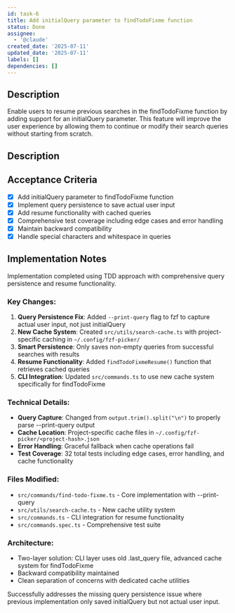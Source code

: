 ```yaml
---
id: task-6
title: Add initialQuery parameter to findTodoFixme function
status: Done
assignee:
  - '@claude'
created_date: '2025-07-11'
updated_date: '2025-07-11'
labels: []
dependencies: []
---
```


## Description

Enable users to resume previous searches in the findTodoFixme function by adding support for an initialQuery parameter. This feature will improve the user experience by allowing them to continue or modify their search queries without starting from scratch.

## Description

## Acceptance Criteria

- [x] Add initialQuery parameter to findTodoFixme function
- [x] Implement query persistence to save actual user input
- [x] Add resume functionality with cached queries  
- [x] Comprehensive test coverage including edge cases and error handling
- [x] Maintain backward compatibility
- [x] Handle special characters and whitespace in queries

## Implementation Notes

Implementation completed using TDD approach with comprehensive query persistence and resume functionality.

### Key Changes:
1. **Query Persistence Fix**: Added `--print-query` flag to fzf to capture actual user input, not just initialQuery
2. **New Cache System**: Created `src/utils/search-cache.ts` with project-specific caching in `~/.config/fzf-picker/`
3. **Smart Persistence**: Only saves non-empty queries from successful searches with results
4. **Resume Functionality**: Added `findTodoFixmeResume()` function that retrieves cached queries
5. **CLI Integration**: Updated `src/commands.ts` to use new cache system specifically for findTodoFixme

### Technical Details:
- **Query Capture**: Changed from `output.trim().split("\n")` to properly parse --print-query output
- **Cache Location**: Project-specific cache files in `~/.config/fzf-picker/<project-hash>.json`
- **Error Handling**: Graceful fallback when cache operations fail
- **Test Coverage**: 32 total tests including edge cases, error handling, and cache functionality

### Files Modified:
- `src/commands/find-todo-fixme.ts` - Core implementation with --print-query
- `src/utils/search-cache.ts` - New cache utility system  
- `src/commands.ts` - CLI integration for resume functionality
- `src/commands.spec.ts` - Comprehensive test suite

### Architecture:
- Two-layer solution: CLI layer uses old .last_query file, advanced cache system for findTodoFixme
- Backward compatibility maintained
- Clean separation of concerns with dedicated cache utilities

Successfully addresses the missing query persistence issue where previous implementation only saved initialQuery but not actual user input.
